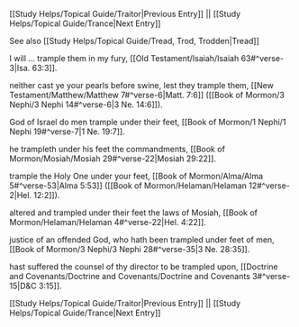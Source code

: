 [[Study Helps/Topical Guide/Traitor|Previous Entry]]  ||  [[Study Helps/Topical Guide/Trance|Next Entry]]

 See also [[Study Helps/Topical Guide/Tread, Trod, Trodden|Tread]]

 I will ... trample them in my fury, [[Old Testament/Isaiah/Isaiah 63#^verse-3|Isa. 63:3]].

 neither cast ye your pearls before swine, lest they trample them, [[New Testament/Matthew/Matthew 7#^verse-6|Matt. 7:6]] ([[Book of Mormon/3 Nephi/3 Nephi 14#^verse-6|3 Ne. 14:6]]).

 God of Israel do men trample under their feet, [[Book of Mormon/1 Nephi/1 Nephi 19#^verse-7|1 Ne. 19:7]].

 he trampleth under his feet the commandments, [[Book of Mormon/Mosiah/Mosiah 29#^verse-22|Mosiah 29:22]].

 trample the Holy One under your feet, [[Book of Mormon/Alma/Alma 5#^verse-53|Alma 5:53]] ([[Book of Mormon/Helaman/Helaman 12#^verse-2|Hel. 12:2]]).

 altered and trampled under their feet the laws of Mosiah, [[Book of Mormon/Helaman/Helaman 4#^verse-22|Hel. 4:22]].

 justice of an offended God, who hath been trampled under feet of men, [[Book of Mormon/3 Nephi/3 Nephi 28#^verse-35|3 Ne. 28:35]].

 hast suffered the counsel of thy director to be trampled upon, [[Doctrine and Covenants/Doctrine and Covenants/Doctrine and Covenants 3#^verse-15|D&C 3:15]].

[[Study Helps/Topical Guide/Traitor|Previous Entry]]  ||  [[Study Helps/Topical Guide/Trance|Next Entry]]